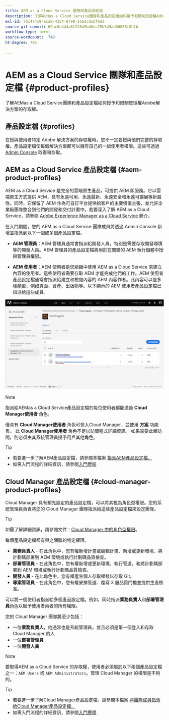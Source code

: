 ```yaml
---
title: AEM as a Cloud Service 團隊和產品設定檔
description: 了解AEMas a Cloud Service團隊和產品設定檔如何授予和限制您授權Adobe解決方案的存取權。
exl-id: 7b1474c9-aca0-4354-8798-1abdcda2f6dd
source-git-commit: 69ac8e444a0f22649b48ec25b549ad60858f8b1b
workflow-type: tm+mt
source-wordcount: '748'
ht-degree: 78%

---
```


# AEM as a Cloud Service 團隊和產品設定檔 {#product-profiles}

了解AEMas a Cloud Service團隊和產品設定檔如何授予和限制您授權Adobe解決方案的存取權。

## 產品設定檔 {#profiles}

在授與使用者特定 Adobe 解決方案的存取權時，您不一定要授與他們完整的存取權。產品設定檔使每個解決方案都可以擁有自己的一組使用者權限。這些可透過 [Admin Console](/help/journey-onboarding/admin-console.md) 取得和存取。

## AEM as a Cloud Service 產品設定檔 {#aem-product-profiles}

AEM as a Cloud Service 是完全的雲端原生產品，可提供 AEM 即服務。它以雲端原生方式提供 AEM，具有永遠可用、永遠最新、永遠安全和永遠可擴展等新屬性。同時，它保留了 AEM 作為可自訂平台提供給客戶的主要價值主張，並允許企業級團隊整合到他們的開發和交付計畫中。若要深入了解 AEM as a Cloud Service，請參閱 [Adobe Experience Manager as a Cloud Service](/help/overview/introduction.md) 簡介。

在入門期間，您的 AEM as a Cloud Service 團隊成員將透過 Admin Console 新增並指派到以下一個或多個產品設定檔。

* **AEM 管理員**：AEM 管理員通常會指派給開發人員，特別是需要存取開發環境等的開發人員。AEM 管理員的產品設定檔將用於在關聯的 AEM 執行個體中授與管理員權限。

* **AEM 使用者**：AEM 使用者是您組織中使用 AEM as a Cloud Service 來建立內容的使用者。這些使用者需要存取 AEM 才能完成他們的工作。AEM 使用者產品設定檔通常會指派給建立和檢閱內容的 AEM 內容作者。此內容可以是多種類型，例如頁面、資產、出版物等。以下顯示的 AEM 使用者產品設定檔已指派給這些成員。

![產品設定檔](/help/onboarding/assets/admin-console-profiles.png)

>[!NOTE]
>
>指派給AEMas a Cloud Service產品設定檔的每位使用者都能透過 **Cloud Manager使用者** 角色。
>
>僅具有 **Cloud Manager使用者** 角色可登入Cloud Manager，並使用 **方案** 功能表。 此 **Cloud Manager使用者** 角色不足以訪問程式詳細資訊。 如果需要此類訪問，則必須由其系統管理員授予用戶其他角色。

>[!TIP]
>
>* 若要進一步了解AEM產品設定檔，請參閱本檔案 [指派AEM產品設定檔。](/help/journey-onboarding/assign-profiles-aem.md)
>* 如需入門流程的詳細資訊，請參閱[入門歷程](/help/journey-onboarding/overview.md)


## Cloud Manager 產品設定檔 {#cloud-manager-product-profiles}

Cloud Manager 具有預先設定的產品設定檔，可以將其視為角色型權限。您的系統管理員負責將您的 Cloud Manager 團隊指派給這些產品設定檔來設定團隊。

>[!TIP]
>
>如需了解詳細資訊，請參閱文件：[Cloud Manager 中的角色型權限](/help/onboarding/cloud-manager-introduction.md#role-based-permissions)。

每個產品設定檔都有與之關聯的特定權限。

* **業務負責人** - 在此角色中，您有權新增計畫或編輯計畫、新增或更新環境、將計劃碼部署到 AEM 環境或執行計劃碼品質檢查。
* **部署管理員** - 在此角色中，您有權新增或更新環境、執行管道，和將計劃碼部署到 AEM 環境或執行計劃碼品質檢查。
* **開發人員** - 在此角色中，您有權產生個人存取權杖以存取 Git。
* **專案管理員** - 在此角色中，您有權安排管道、覆寫 3 層品質門檻並提供生產核准。

可以將一個使用者指派給多個產品設定檔。例如，同時指派&#x200B;**業務負責人**&#x200B;和&#x200B;**部署管理員**&#x200B;角色以賦予使用者兩者的所有權限。

您的 Cloud Manager 團隊將至少包括：

* 一位&#x200B;**業務負責人**，他通常也是系統管理員，並且必須是第一個登入和存取 Cloud Manager 的人
* 一位&#x200B;**部署管理員**
* 一位&#x200B;**開發人員**

>[!NOTE]
>
>要取得AEM as a Cloud Service 的存取權，使用者必須屬於以下兩個產品設定檔之一：`AEM Users` 或 `AEM Administrators`。管理 Cloud Manager 的權限是不夠的。

>[!TIP]
>
>* 若要進一步了解Cloud Manager產品設定檔，請參閱本檔案 [將團隊成員指派給Cloud Manager產品設定檔。](/help/journey-onboarding/assign-profiles-cloud-manager.md)
>* 如需入門流程的詳細資訊，請參閱[入門歷程](/help/journey-onboarding/overview.md)

